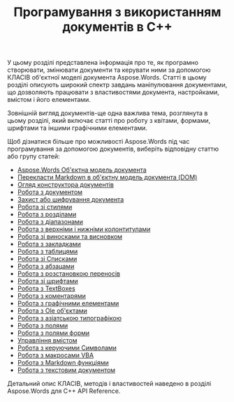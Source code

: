 ﻿---
title: Програмування з використанням документів в C++
second_title: Aspose.Words для C++
articleTitle: Програмування з використанням документів
linktitle: Програмування з використанням документів
type: docs
description: "Використовуйте класи об'єктної моделі документа Aspose.Words для програмного створення, модифікації та управління документами за допомогою C++. Працюйте з властивостями, налаштуваннями та вмістом документа, а також зовнішнім виглядом документа, керуючи кольорами, формами, шрифтами та іншою графікою."
weight: 50
url: /uk/cpp/programming-with-documents/
timestamp: 2024-09-25-11-08-55
---

У цьому розділі представлена інформація про те, як програмно створювати, змінювати документи та керувати ними за допомогою КЛАСІВ об'єктної моделі документа Aspose.Words. Статті в цьому розділі описують широкий спектр завдань маніпулювання документами, що дозволяють працювати з властивостями документа, настройками, вмістом і його елементами.

Зовнішній вигляд документів-ще одна важлива тема, розглянута в цьому розділі, який включає статті про роботу з квітами, формами, шрифтами та іншими графічними елементами.

Щоб дізнатися більше про можливості Aspose.Words під час програмування за допомогою документів, виберіть відповідну статтю або групу статей:

- [Aspose.Words Об'єктна модель документа](/words/cpp/aspose-words-document-object-model/)
- [Перекласти Markdown в об'єктну модель документа (DOM)](/words/cpp/translate-markdown-to-document-object-model/)
- [Огляд конструктора документів](/words/cpp/document-builder-overview/)
- [Робота з документом](/words/cpp/working-with-document/)
- [Захист або шифрування документа](/words/cpp/protect-or-encrypt-a-document/)
- [Робота зі стилями](/words/cpp/working-with-styles-and-themes/)
- [Робота з розділами](/words/cpp/working-with-sections/)
- [Робота з діапазонами](/words/cpp/working-with-ranges/)
- [Робота з верхніми і нижніми колонтитулами](/words/cpp/working-with-headers-and-footers/)
- [Робота зі виносками та висновком](/words/cpp/working-with-footnote-and-endnote/)
- [Робота з закладками](/words/cpp/working-with-bookmarks/)
- [Робота з таблицями](/words/cpp/working-with-tables/)
- [Робота зі Списками](/words/cpp/working-with-lists/)
- [Робота з абзацами](/words/cpp/working-with-paragraphs/)
- [Робота з розстановкою переносів](/words/cpp/working-with-hyphenation/)
- [Робота зі шрифтами](/words/cpp/working-with-fonts/)
- [Робота з TextBoxes](/words/cpp/working-with-textboxes/)
- [Робота з коментарями](/words/cpp/working-with-comments/)
- [Робота з графічними елементами](/words/cpp/working-with-graphic-elements/)
- [Робота з Ole об'єктами](/words/cpp/working-with-ole-objects/)
- [Робота з азіатською типографікою](/words/cpp/working-with-asian-typography/)
- [Робота з полями](/words/cpp/working-with-fields/)
- [Робота з полями форми](/words/cpp/working-with-form-fields/)
- [Управління вмістом](/words/cpp/contents-management/)
- [Робота з керуючими Символами](/words/cpp/working-with-control-characters/)
- [Робота з макросами VBA](/words/cpp/working-with-vba-macros/)
- [Робота з Markdown функціями](/words/cpp/working-with-markdown-features/)
- [Робота з текстовим документом](/words/cpp/working-with-text-document/)

Детальний опис КЛАСІВ, методів і властивостей наведено в розділі Aspose.Words для C++ API Reference.
